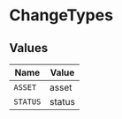 # ChangeTypes


## Values

| Name     | Value    |
| -------- | -------- |
| `ASSET`  | asset    |
| `STATUS` | status   |